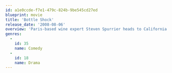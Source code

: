 ```yaml
---
id: a1e0ccde-f7e1-479c-824b-9be545cd27ed
blueprint: movie
title: 'Bottle Shock'
release_date: '2008-08-06'
overview: 'Paris-based wine expert Steven Spurrier heads to California in search of cheap wine that he can use for a blind taste test in the French capital. Stumbling upon the Napa Valley, the stuck-up Englishman is shocked to discover a winery turning out top-notch chardonnay. Determined to make a name for himself, he sets about getting the booze back to Paris.'
genres:
  -
    id: 35
    name: Comedy
  -
    id: 18
    name: Drama
---
```

